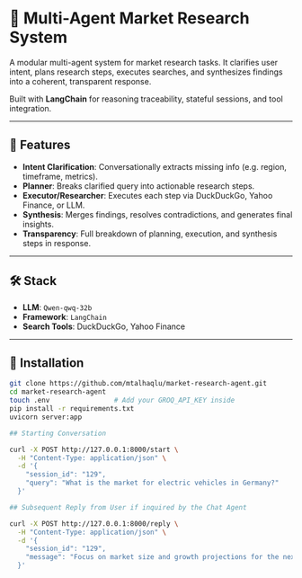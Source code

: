 # 🧠 Multi-Agent Market Research System

A modular multi-agent system for market research tasks. It clarifies user intent, plans research steps, executes searches, and synthesizes findings into a coherent, transparent response.

Built with **LangChain** for reasoning traceability, stateful sessions, and tool integration.

---

## 🔧 Features

- **Intent Clarification**: Conversationally extracts missing info (e.g. region, timeframe, metrics).
- **Planner**: Breaks clarified query into actionable research steps.
- **Executor/Researcher**: Executes each step via DuckDuckGo, Yahoo Finance, or LLM.
- **Synthesis**: Merges findings, resolves contradictions, and generates final insights.
- **Transparency**: Full breakdown of planning, execution, and synthesis steps in response.

---

## 🛠️ Stack

- **LLM**: `Qwen-qwq-32b`
- **Framework**: `LangChain`
- **Search Tools**: DuckDuckGo, Yahoo Finance

---

## 📁 Installation

```bash
git clone https://github.com/mtalhaqlu/market-research-agent.git
cd market-research-agent
touch .env                # Add your GROQ_API_KEY inside
pip install -r requirements.txt
uvicorn server:app

## Starting Conversation

curl -X POST http://127.0.0.1:8000/start \
  -H "Content-Type: application/json" \
  -d '{
    "session_id": "129",
    "query": "What is the market for electric vehicles in Germany?"
  }'

## Subsequent Reply from User if inquired by the Chat Agent

curl -X POST http://127.0.0.1:8000/reply \
  -H "Content-Type: application/json" \
  -d '{
    "session_id": "129",
    "message": "Focus on market size and growth projections for the next 5 years and assume remaining things"
  }'

